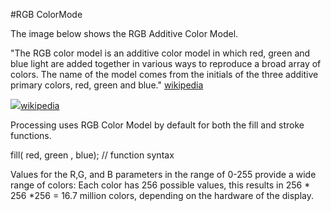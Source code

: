 #RGB ColorMode

The image below shows the RGB Additive Color Model.  

"The RGB color model is an additive color model in which red, green and blue light are added together in various ways to reproduce a broad array of colors. The name of the model comes from the initials of the three additive primary colors, red, green and blue." [wikipedia](https://en.wikipedia.org/wiki/RGB_color_model)

![](https://upload.wikimedia.org/wikipedia/commons/thumb/c/c2/AdditiveColor.svg/240px-AdditiveColor.svg.png)[wikipedia](https://commons.wikimedia.org/wiki/File%3AAdditiveColor.svg)

Processing uses RGB Color Model by default for both the fill and stroke functions.

fill( red, green , blue);  // function syntax 

Values for the R,G, and B parameters in the range of 0-255 provide a wide range of colors:  Each color has 256 possible values, this results in 256 * 256 *256 = 16.7 million colors, depending on the hardware of the display. 
